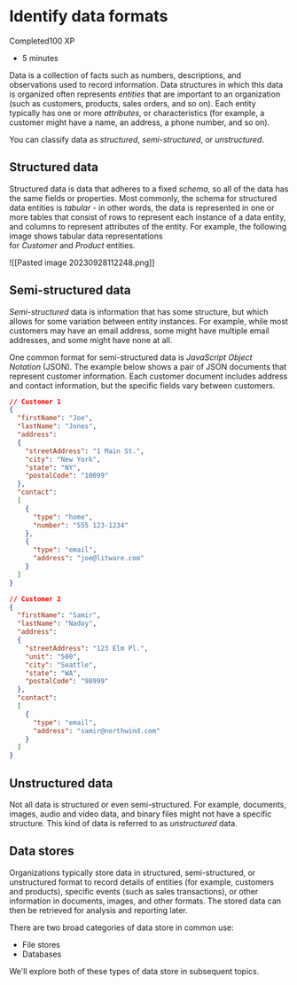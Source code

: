 # Identify data formats

Completed100 XP

- 5 minutes

Data is a collection of facts such as numbers, descriptions, and observations used to record information. Data structures in which this data is organized often represents _entities_ that are important to an organization (such as customers, products, sales orders, and so on). Each entity typically has one or more _attributes_, or characteristics (for example, a customer might have a name, an address, a phone number, and so on).

You can classify data as _structured_, _semi-structured_, or _unstructured_.

## Structured data

Structured data is data that adheres to a fixed _schema_, so all of the data has the same fields or properties. Most commonly, the schema for structured data entities is _tabular_ - in other words, the data is represented in one or more tables that consist of rows to represent each instance of a data entity, and columns to represent attributes of the entity. For example, the following image shows tabular data representations for _Customer_ and _Product_ entities.

![[Pasted image 20230928112248.png]]

## Semi-structured data

_Semi-structured_ data is information that has some structure, but which allows for some variation between entity instances. For example, while most customers may have an email address, some might have multiple email addresses, and some might have none at all.

One common format for semi-structured data is _JavaScript Object Notation_ (JSON). The example below shows a pair of JSON documents that represent customer information. Each customer document includes address and contact information, but the specific fields vary between customers.

```json
// Customer 1
{
  "firstName": "Joe",
  "lastName": "Jones",
  "address":
  {
    "streetAddress": "1 Main St.",
    "city": "New York",
    "state": "NY",
    "postalCode": "10099"
  },
  "contact":
  [
    {
      "type": "home",
      "number": "555 123-1234"
    },
    {
      "type": "email",
      "address": "joe@litware.com"
    }
  ]
}

// Customer 2
{
  "firstName": "Samir",
  "lastName": "Nadoy",
  "address":
  {
    "streetAddress": "123 Elm Pl.",
    "unit": "500",
    "city": "Seattle",
    "state": "WA",
    "postalCode": "98999"
  },
  "contact":
  [
    {
      "type": "email",
      "address": "samir@northwind.com"
    }
  ]
}
```

## Unstructured data

Not all data is structured or even semi-structured. For example, documents, images, audio and video data, and binary files might not have a specific structure. This kind of data is referred to as _unstructured_ data.

## Data stores

Organizations typically store data in structured, semi-structured, or unstructured format to record details of entities (for example, customers and products), specific events (such as sales transactions), or other information in documents, images, and other formats. The stored data can then be retrieved for analysis and reporting later.

There are two broad categories of data store in common use:

- File stores
- Databases

We'll explore both of these types of data store in subsequent topics.